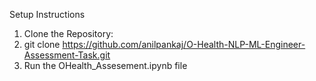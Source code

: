Setup Instructions
1. Clone the Repository:
2. git clone https://github.com/anilpankaj/O-Health-NLP-ML-Engineer-Assessment-Task.git
3. Run the OHealth_Assesement.ipynb file 
